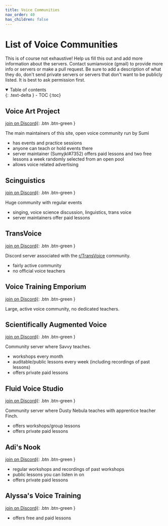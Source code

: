 ```yaml
---
title: Voice Communities
nav_order: 40
has_children: false
---
```


# List of Voice Communities
This is of course not exhaustive! Help us fill this out and add more information about the servers. Contact sumianvoice (gmail) to provide more info or servers or make a pull request. Be sure to add a description of what they do, don't send private servers or servers that don't want to be publicly listed. It is best to ask permission first.

<details open markdown="block">
  <summary>
    Table of contents
  </summary>
{: .text-delta }
- TOC
{:toc}
</details>

## Voice Art Project
<span class="fs-2"> [join on Discord](https://discord.gg/ahc5hb9zSk){: .btn .btn-green } </span>

The main maintainers of this site, open voice community run by Sumi
- has events and practice sessions
- anyone can teach or hold events there
- server maintainer (Sumyjkl#7352) offers paid lessons and two free lessons a week randomly selected from an open pool
- allows voice related advertising

## Scinguistics
<span class="fs-2"> [join on Discord](https://discord.gg/w6Eb2tY){: .btn .btn-green } </span>

Huge community with regular events
- singing, voice science discussion, linguistics, trans voice
- server maintainers offer paid lessons

## TransVoice
<span class="fs-2"> [join on Discord](https://discord.gg/BPPMkDu){: .btn .btn-green } </span>

Discord server associated with the [r/TransVoice](http://reddit.com/r/transvoice/) community.
- fairly active community
- no official voice teachers

## Voice Training Emporium
<span class="fs-2"> [join on Discord](https://discord.gg/TZwMeg57jR){: .btn .btn-green } </span>

Large, active voice community, no dedicated teachers.

## Scientifically Augmented Voice
<span class="fs-2"> [join on Discord](https://discord.gg/dbwrQMV){: .btn .btn-green } </span>

Community server where Savvy teaches.
- workshops every month
- auditable/public lessons every week (including recordings of past lessons)
- offers private paid lessons

## Fluid Voice Studio
<span class="fs-2"> [join on Discord](https://discord.gg/ThrvmTy24q){: .btn .btn-green } </span>

Community server where Dusty Nebula teaches with apprentice teacher Finch.
- offers workshops/group lessons
- offers private paid lessons

## Adi's Nook
<span class="fs-2"> [join on Discord](https://discord.gg/GSvbGGp2eR){: .btn .btn-green } </span>

- regular workshops and recordings of past workshops
- public lessons you can listen in on
- offers private paid lessons

## Alyssa's Voice Training
<span class="fs-2"> [join on Discord](https://discord.gg/KQFHYveFry){: .btn .btn-green } </span>

- offers free and paid lessons


<!--  -->
